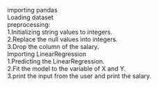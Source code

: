 importing pandas<br />
Loading dataset<br />
preprocessing:<br />
       1.Initializing string values to integers.<br />
       2.Replace the null values into integers.<br />
       3.Drop the column of the salary.<br />
Importing LinearRegression<br />
      1.Predicting the LinearRegression.<br />
      2.Fit the model to the variable of X and Y.<br />
      3.print the input from the user and print the salary.<br />
